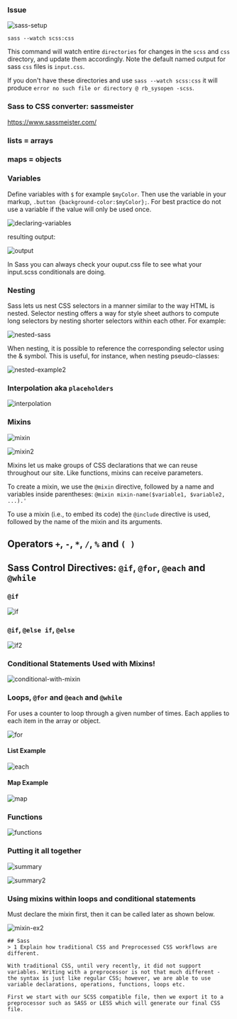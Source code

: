 ### Issue

![sass-setup](http://imgur.com/SkhBls5.png)

`sass --watch scss:css`

This command will watch entire `directories` for changes in the `scss` and `css` directory, and update them accordingly. Note the default named output for sass `css` files is `input.css`. 

 If you don't have these directories and use `sass --watch scss:css` it will produce `error no such file or directory @ rb_sysopen -scss`.

### Sass to CSS converter: sassmeister

https://www.sassmeister.com/

### lists = arrays
### maps = objects


### Variables

Define variables with `$` for example `$myColor`. Then use the variable in your markup, `.button {background-color:$myColor};`. For best practice do not use a variable if the value will only be used once.

![declaring-variables](http://imgur.com/AKHOAQQ.png)

resulting output:

![output](http://imgur.com/enn4B1K.png)

In Sass you can always check your ouput.css file to see what your input.scss conditionals are doing.

### Nesting

Sass lets us nest CSS selectors in a manner similar to the way HTML is nested. Selector nesting offers a way for style sheet authors to compute long selectors by nesting shorter selectors within each other. For example:

![nested-sass](http://imgur.com/ssZ6xm3.png)

When nesting, it is possible to reference the corresponding selector using the & symbol. This is useful, for instance, when nesting pseudo-classes:

![nested-example2](http://imgur.com/nE48cf2.png)

### Interpolation aka `placeholders`
![interpolation](http://imgur.com/ulgbP5z.png)

### Mixins
![mixin](http://imgur.com/zP9ot5C.png)

![mixin2](http://imgur.com/X7AvzjA.png)

Mixins let us make groups of CSS declarations that we can reuse throughout our site. Like functions, mixins can receive parameters.

To create a mixin, we use the `@mixin` directive, followed by a name and variables inside parentheses: `@mixin mixin-name($variable1, $variable2, ...).'`

To use a mixin (i.e., to embed its code) the `@include` directive is used, followed by the name of the mixin and its arguments.

## Operators `+`, `-`, `*`, `/`, `%` and `( )`

## Sass Control Directives: `@if`, `@for`, `@each` and `@while`

### `@if`

![if](http://imgur.com/MrbDrW4.png)

### `@if`, `@else if`, `@else`

![if2](http://imgur.com/H6FFjkD.png)

### Conditional Statements Used with Mixins!

![conditional-with-mixin](http://imgur.com/ph97fDO.png)

### Loops, `@for` and `@each` and `@while`

For uses a counter to loop through a given number of times. Each applies to each item in the array or object.

![for](http://imgur.com/aMm0OSr.png)

#### List Example

![each](http://imgur.com/qwLBEZH.png)

#### Map Example

![map](http://imgur.com/QJagTwP.png)

### Functions

![functions](http://imgur.com/MTnlqaB.png)

### Putting it all together 

![summary](http://imgur.com/RDU8yEC.png)

![summary2](http://imgur.com/pB0nNEm.png)

### Using mixins within loops and conditional statements

Must declare the mixin first, then it can be called later as shown below.

![mixin-ex2](http://imgur.com/iM429pi.png)



```
## Sass
> 1 Explain how traditional CSS and Preprocessed CSS workflows are different.

With traditional CSS, until very recently, it did not support variables. Writing with a preprocessor is not that much different - the syntax is just like regular CSS; however, we are able to use variable declarations, operations, functions, loops etc. 

First we start with our SCSS compatible file, then we export it to a preprocessor such as SASS or LESS which will generate our final CSS file. 

```

